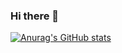 ### Hi there 👋
[![Anurag's GitHub stats](https://github-readme-stats.vercel.app/api?username=nhatdote)](https://github.com/anuraghazra/github-readme-stats)
